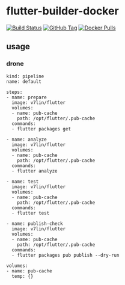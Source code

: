 # flutter-builder-docker

[![Build Status](https://cloud.drone.io/api/badges/v7lin/flutter-builder-docker/status.svg)](https://cloud.drone.io/v7lin/flutter-builder-docker)
[![GitHub Tag](https://img.shields.io/github/tag/v7lin/flutter-builder-docker.svg)](https://github.com/v7lin/flutter-builder-docker/releases)
[![Docker Pulls](https://img.shields.io/docker/pulls/v7lin/flutter.svg)](https://hub.docker.com/r/v7lin/flutter)

## usage

### drone
````
kind: pipeline
name: default

steps:
- name: prepare
  image: v7lin/flutter
  volumes:
  - name: pub-cache
    path: /opt/flutter/.pub-cache
  commands:
  - flutter packages get

- name: analyze
  image: v7lin/flutter
  volumes:
  - name: pub-cache
    path: /opt/flutter/.pub-cache
  commands:
  - flutter analyze

- name: test
  image: v7lin/flutter
  volumes:
  - name: pub-cache
    path: /opt/flutter/.pub-cache
  commands:
  - flutter test

- name: publish-check
  image: v7lin/flutter
  volumes:
  - name: pub-cache
    path: /opt/flutter/.pub-cache
  commands:
  - flutter packages pub publish --dry-run

volumes:
- name: pub-cache
  temp: {}
````